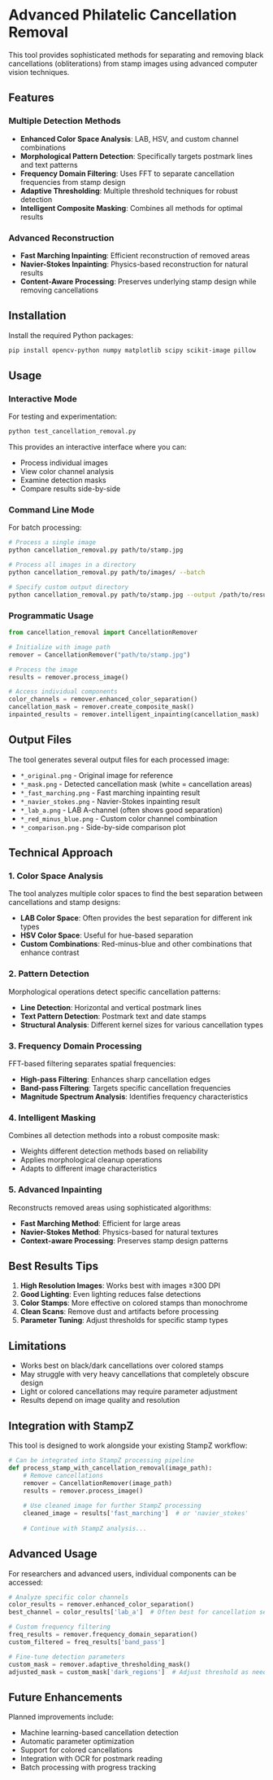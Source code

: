 # Advanced Philatelic Cancellation Removal

This tool provides sophisticated methods for separating and removing black cancellations (obliterations) from stamp images using advanced computer vision techniques.

## Features

### Multiple Detection Methods
- **Enhanced Color Space Analysis**: LAB, HSV, and custom channel combinations
- **Morphological Pattern Detection**: Specifically targets postmark lines and text patterns
- **Frequency Domain Filtering**: Uses FFT to separate cancellation frequencies from stamp design
- **Adaptive Thresholding**: Multiple threshold techniques for robust detection
- **Intelligent Composite Masking**: Combines all methods for optimal results

### Advanced Reconstruction
- **Fast Marching Inpainting**: Efficient reconstruction of removed areas
- **Navier-Stokes Inpainting**: Physics-based reconstruction for natural results
- **Content-Aware Processing**: Preserves underlying stamp design while removing cancellations

## Installation

Install the required Python packages:

```bash
pip install opencv-python numpy matplotlib scipy scikit-image pillow
```

## Usage

### Interactive Mode
For testing and experimentation:

```bash
python test_cancellation_removal.py
```

This provides an interactive interface where you can:
- Process individual images
- View color channel analysis
- Examine detection masks
- Compare results side-by-side

### Command Line Mode
For batch processing:

```bash
# Process a single image
python cancellation_removal.py path/to/stamp.jpg

# Process all images in a directory
python cancellation_removal.py path/to/images/ --batch

# Specify custom output directory
python cancellation_removal.py path/to/stamp.jpg --output /path/to/results/
```

### Programmatic Usage

```python
from cancellation_removal import CancellationRemover

# Initialize with image path
remover = CancellationRemover("path/to/stamp.jpg")

# Process the image
results = remover.process_image()

# Access individual components
color_channels = remover.enhanced_color_separation()
cancellation_mask = remover.create_composite_mask()
inpainted_results = remover.intelligent_inpainting(cancellation_mask)
```

## Output Files

The tool generates several output files for each processed image:

- `*_original.png` - Original image for reference
- `*_mask.png` - Detected cancellation mask (white = cancellation areas)
- `*_fast_marching.png` - Fast marching inpainting result
- `*_navier_stokes.png` - Navier-Stokes inpainting result
- `*_lab_a.png` - LAB A-channel (often shows good separation)
- `*_red_minus_blue.png` - Custom color channel combination
- `*_comparison.png` - Side-by-side comparison plot

## Technical Approach

### 1. Color Space Analysis
The tool analyzes multiple color spaces to find the best separation between cancellations and stamp designs:

- **LAB Color Space**: Often provides the best separation for different ink types
- **HSV Color Space**: Useful for hue-based separation
- **Custom Combinations**: Red-minus-blue and other combinations that enhance contrast

### 2. Pattern Detection
Morphological operations detect specific cancellation patterns:

- **Line Detection**: Horizontal and vertical postmark lines
- **Text Pattern Detection**: Postmark text and date stamps
- **Structural Analysis**: Different kernel sizes for various cancellation types

### 3. Frequency Domain Processing
FFT-based filtering separates spatial frequencies:

- **High-pass Filtering**: Enhances sharp cancellation edges
- **Band-pass Filtering**: Targets specific cancellation frequencies
- **Magnitude Spectrum Analysis**: Identifies frequency characteristics

### 4. Intelligent Masking
Combines all detection methods into a robust composite mask:

- Weights different detection methods based on reliability
- Applies morphological cleanup operations
- Adapts to different image characteristics

### 5. Advanced Inpainting
Reconstructs removed areas using sophisticated algorithms:

- **Fast Marching Method**: Efficient for large areas
- **Navier-Stokes Method**: Physics-based for natural textures
- **Context-aware Processing**: Preserves stamp design patterns

## Best Results Tips

1. **High Resolution Images**: Works best with images ≥300 DPI
2. **Good Lighting**: Even lighting reduces false detections
3. **Color Stamps**: More effective on colored stamps than monochrome
4. **Clean Scans**: Remove dust and artifacts before processing
5. **Parameter Tuning**: Adjust thresholds for specific stamp types

## Limitations

- Works best on black/dark cancellations over colored stamps
- May struggle with very heavy cancellations that completely obscure design
- Light or colored cancellations may require parameter adjustment
- Results depend on image quality and resolution

## Integration with StampZ

This tool is designed to work alongside your existing StampZ workflow:

```python
# Can be integrated into StampZ processing pipeline
def process_stamp_with_cancellation_removal(image_path):
    # Remove cancellations
    remover = CancellationRemover(image_path)
    results = remover.process_image()
    
    # Use cleaned image for further StampZ processing
    cleaned_image = results['fast_marching']  # or 'navier_stokes'
    
    # Continue with StampZ analysis...
```

## Advanced Usage

For researchers and advanced users, individual components can be accessed:

```python
# Analyze specific color channels
color_results = remover.enhanced_color_separation()
best_channel = color_results['lab_a']  # Often best for cancellation separation

# Custom frequency filtering
freq_results = remover.frequency_domain_separation()
custom_filtered = freq_results['band_pass']

# Fine-tune detection parameters
custom_mask = remover.adaptive_thresholding_mask()
adjusted_mask = custom_mask['dark_regions']  # Adjust threshold as needed
```

## Future Enhancements

Planned improvements include:
- Machine learning-based cancellation detection
- Automatic parameter optimization
- Support for colored cancellations
- Integration with OCR for postmark reading
- Batch processing with progress tracking